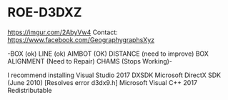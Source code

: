 # ROE-D3DXZ
https://imgur.com/2AbyVw4
Contact: https://www.facebook.com/GeographygraphsXyz

-BOX (ok) LINE (ok) AIMBOT (OK) DISTANCE (need to improve) BOX ALIGNMENT (Need to Repair) CHAMS (Stops Working)-

I recommend installing
Visual Studio 2017
DXSDK Microsoft DirectX SDK (June 2010) [Resolves error d3dx9.h]
Microsoft Visual C++ 2017 Redistributable

